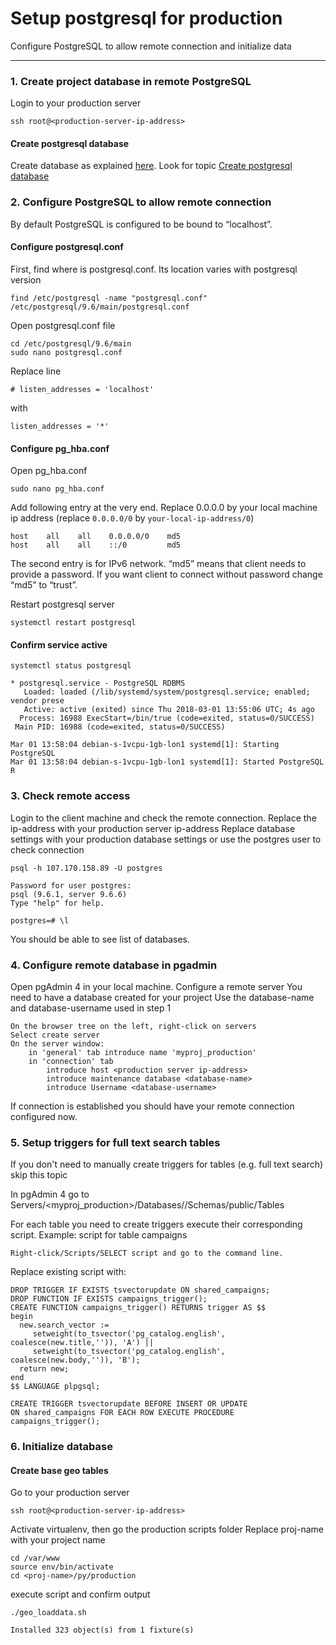 # Setup postgresql for production

Configure PostgreSQL to allow remote connection and initialize data

----------

### 1. Create project database in remote PostgreSQL
Login to your production server
```
ssh root@<production-server-ip-address>
``` 

#### Create postgresql database
Create database as explained [here](./django_postgresql.md). Look for topic [Create postgresql database](./django_postgresql.md)


### 2. Configure PostgreSQL  to allow remote connection
By default PostgreSQL is configured to be bound to “localhost”.

#### Configure postgresql.conf
First, find where is postgresql.conf. Its location varies with postgresql version
```
find /etc/postgresql -name "postgresql.conf"
/etc/postgresql/9.6/main/postgresql.conf
``` 
Open postgresql.conf file
```
cd /etc/postgresql/9.6/main
sudo nano postgresql.conf
``` 
Replace line
```
# listen_addresses = 'localhost'
``` 
with
```
listen_addresses = '*'
``` 

#### Configure pg_hba.conf
Open pg_hba.conf
```
sudo nano pg_hba.conf
``` 
Add following entry at the very end.
Replace 0.0.0.0 by your local machine ip address (replace `0.0.0.0/0` by `your-local-ip-address/0`)
```
host	all    all    0.0.0.0/0    md5
host    all    all    ::/0         md5
``` 
The second entry is for IPv6 network.
“md5” means that client needs to provide a password. If you want client to connect without password change “md5” to “trust”.


Restart postgresql server
```
systemctl restart postgresql
``` 

#### Confirm service active
```
systemctl status postgresql

* postgresql.service - PostgreSQL RDBMS
   Loaded: loaded (/lib/systemd/system/postgresql.service; enabled; vendor prese
   Active: active (exited) since Thu 2018-03-01 13:55:06 UTC; 4s ago
  Process: 16988 ExecStart=/bin/true (code=exited, status=0/SUCCESS)
 Main PID: 16988 (code=exited, status=0/SUCCESS)

Mar 01 13:58:04 debian-s-1vcpu-1gb-lon1 systemd[1]: Starting PostgreSQL 
Mar 01 13:58:04 debian-s-1vcpu-1gb-lon1 systemd[1]: Started PostgreSQL R
``` 


### 3. Check remote access
Login to the client machine and check the remote connection.
Replace the ip-address with your production server ip-address
Replace database settings with your production database settings
or use the postgres user to check connection
```
psql -h 107.170.158.89 -U postgres

Password for user postgres:
psql (9.6.1, server 9.6.6)
Type "help" for help.

postgres=# \l
``` 
You should be able to see list of databases.


### 4. Configure remote database in pgadmin
Open pgAdmin 4 in your local machine. Configure a remote server
You need to have a database created for your project
Use the database-name and database-username used in step 1
```
On the browser tree on the left, right-click on servers
Select create server
On the server window:
	in 'general' tab introduce name 'myproj_production'
	in 'connection' tab
		introduce host <production server ip-address>
		introduce maintenance database <database-name>
		introduce Username <database-username>
``` 
If connection is established you should have your remote connection configured now.


### 5. Setup triggers for full text search tables
If you don't need to manually create triggers for tables (e.g. full text search) skip this topic

In pgAdmin 4 go to Servers/<myproj_production>/Databases/<database-name>/Schemas/public/Tables

For each table you need to create triggers execute their corresponding script. Example: script for table campaigns
```
Right-click/Scripts/SELECT script and go to the command line. 
```
Replace existing script with:
```
DROP TRIGGER IF EXISTS tsvectorupdate ON shared_campaigns;
DROP FUNCTION IF EXISTS campaigns_trigger();
CREATE FUNCTION campaigns_trigger() RETURNS trigger AS $$
begin
  new.search_vector :=
     setweight(to_tsvector('pg_catalog.english', coalesce(new.title,'')), 'A') ||
     setweight(to_tsvector('pg_catalog.english', coalesce(new.body,'')), 'B');
  return new;
end
$$ LANGUAGE plpgsql;

CREATE TRIGGER tsvectorupdate BEFORE INSERT OR UPDATE
ON shared_campaigns FOR EACH ROW EXECUTE PROCEDURE campaigns_trigger();
``` 


### 6. Initialize database
#### Create base geo tables
Go to your production server
```
ssh root@<production-server-ip-address>
``` 
Activate virtualenv, then go the production scripts folder
Replace proj-name with your project name
```
cd /var/www
source env/bin/activate
cd <proj-name>/py/production
```
execute script and confirm output
```
./geo_loaddata.sh

Installed 323 object(s) from 1 fixture(s)
```





